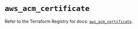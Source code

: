 # `aws_acm_certificate`

Refer to the Terraform Registry for docs: [`aws_acm_certificate`](https://registry.terraform.io/providers/hashicorp/aws/5.89.0/docs/resources/acm_certificate).
